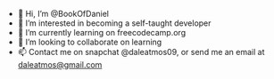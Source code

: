 - 👋 Hi, I’m @BookOfDaniel
- 👀 I’m interested in becoming a self-taught developer
- 🌱 I’m currently learning on freecodecamp.org
- 💞️ I’m looking to collaborate on learning
- 📫 Contact me on snapchat @daleatmos09, or send me an email at daleatmos@gmail.com

<!---
BookOfDaniel/BookOfDaniel is a ✨ special ✨ repository because its `README.md` (this file) appears on your GitHub profile.
You can click the Preview link to take a look at your changes.
--->
